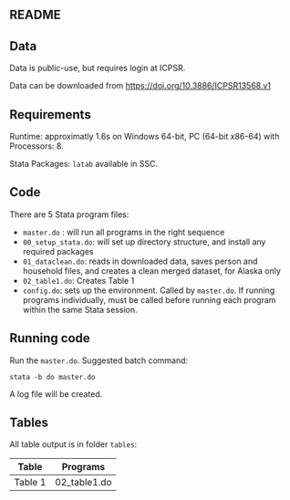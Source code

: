 ## README

## Data

Data is public-use, but requires login at ICPSR. 

Data can be downloaded from https://doi.org/10.3886/ICPSR13568.v1



## Requirements

Runtime: approximatly 1.6s on  Windows 64-bit, PC (64-bit x86-64) with Processors: 8.

Stata Packages: `latab` available in SSC.

## Code

There are 5 Stata program files:

- `master.do` : will run all programs in the right sequence
- `00_setup_stata.do`: will set up directory structure, and install any required packages
- `01_dataclean.do`: reads in downloaded data, saves person and household files, and creates a clean merged dataset, for Alaska only
- `02_table1.do`: Creates Table 1
- `config.do`: sets up the environment. Called by `master.do`. If running programs individually, must be called before running each program within the same Stata session.

## Running code

Run the `master.do`. Suggested batch command:
```
stata -b do master.do
```
A log file will be created.

## Tables

All table output is in folder `tables`:

| Table | Programs | 
|-------|----------|
| Table 1 | 02_table1.do | 


